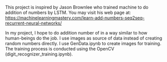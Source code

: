 This project is inspired by Jason Brownlee who trained machine to do addition of numbers by LSTM. You may visit his web page at:
https://machinelearningmastery.com/learn-add-numbers-seq2seq-recurrent-neural-networks/
 
In my project, I hope to do addition number of in a way similar to how human-beings do the job. I use images as source of data instead of creating random numbers directly. I use GenData.ipynb to create images for training. The training process is conducted using the OpenCV (digit_recognizer_training.ipynb). 
